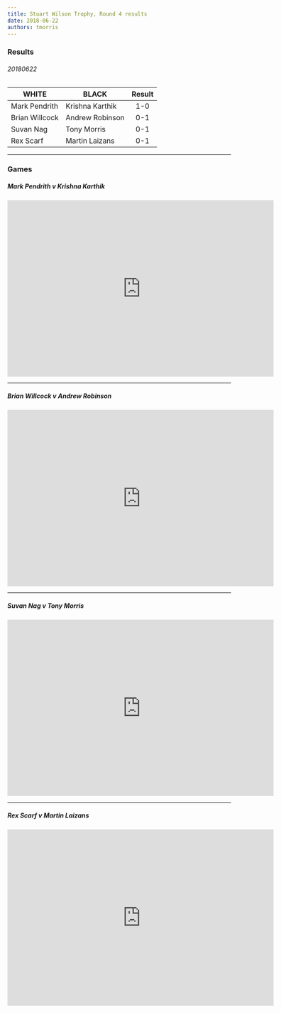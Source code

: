 ```yaml
---
title: Stuart Wilson Trophy, Round 4 results
date: 2018-06-22
authors: tmorris
---
```


### Results

###### 20180622

| WHITE           | BLACK           | Result      |
| --------------- | --------------- | :---------: |
| Mark Pendrith   | Krishna Karthik | 1-0         |
| Brian Willcock  | Andrew Robinson | 0-1         |
| Suvan Nag       | Tony Morris     | 0-1         |
| Rex Scarf       | Martin Laizans  | 0-1         |

----

### Games

##### Mark Pendrith v Krishna Karthik

<iframe src="https://lichess.org/embed/9LU2Rg54?theme=auto&amp;bg=auto" width=600 height=397 frameborder=0></iframe>

----

##### Brian Willcock v Andrew Robinson

<iframe src="https://lichess.org/embed/zxgXumBV?theme=auto&amp;bg=auto" width=600 height=397 frameborder=0></iframe>

----

##### Suvan Nag v Tony Morris

<iframe src="https://lichess.org/embed/Tf0fEDxy?theme=auto&amp;bg=auto" width=600 height=397 frameborder=0></iframe>

----

##### Rex Scarf v Martin Laizans

<iframe src="https://lichess.org/embed/jtYRXULk?theme=auto&amp;bg=auto" width=600 height=397 frameborder=0></iframe>
